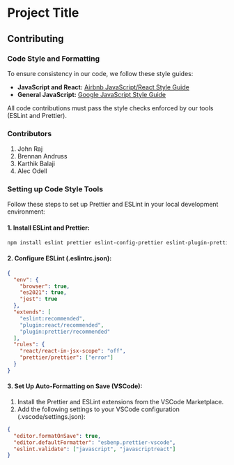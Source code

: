 # Project Title

## Contributing

### Code Style and Formatting  
To ensure consistency in our code, we follow these style guides:  
- **JavaScript and React:** [Airbnb JavaScript/React Style Guide](https://airbnb.io/javascript/react/)  
- **General JavaScript:** [Google JavaScript Style Guide](https://google.github.io/styleguide/jsguide.html)

All code contributions must pass the style checks enforced by our tools (ESLint and Prettier).


### Contributors
1. John Raj
2. Brennan Andruss
3. Karthik Balaji
4. Alec Odell

### Setting up Code Style Tools  
Follow these steps to set up Prettier and ESLint in your local development environment:

#### 1. Install ESLint and Prettier:
```bash
npm install eslint prettier eslint-config-prettier eslint-plugin-prettier --save-dev
```

#### 2. Configure ESLint (.eslintrc.json):
```json
{
  "env": {
    "browser": true,
    "es2021": true,
    "jest": true
  },
  "extends": [
    "eslint:recommended",
    "plugin:react/recommended",
    "plugin:prettier/recommended"
  ],
  "rules": {
    "react/react-in-jsx-scope": "off",
    "prettier/prettier": ["error"]
  }
}
```

#### 3. Set Up Auto-Formatting on Save (VSCode):
   1. Install the Prettier and ESLint extensions from the VSCode Marketplace.
   2. Add the following settings to your VSCode configuration (.vscode/settings.json):
```json
{
  "editor.formatOnSave": true,
  "editor.defaultFormatter": "esbenp.prettier-vscode",
  "eslint.validate": ["javascript", "javascriptreact"]
}
```
